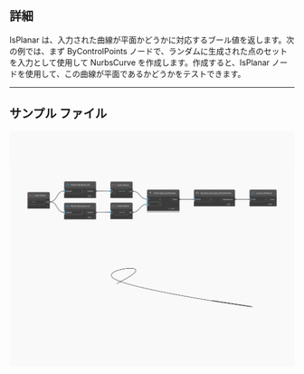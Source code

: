 ## 詳細
IsPlanar は、入力された曲線が平面かどうかに対応するブール値を返します。次の例では、まず ByControlPoints ノードで、ランダムに生成された点のセットを入力として使用して NurbsCurve を作成します。作成すると、IsPlanar ノードを使用して、この曲線が平面であるかどうかをテストできます。
___
## サンプル ファイル

![IsPlanar](./Autodesk.DesignScript.Geometry.Curve.IsPlanar_img.jpg)

